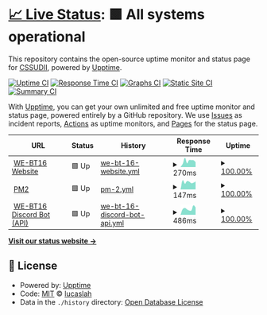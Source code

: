 # [📈 Live Status](https://cssudii.github.io/uptime): <!--live status--> **🟩 All systems operational**

This repository contains the open-source uptime monitor and status page for [CSSUDII](https://cssudii.tk), powered by [Upptime](https://github.com/upptime/upptime).

[![Uptime CI](https://github.com/koj-co/upptime/workflows/Uptime%20CI/badge.svg)](https://github.com/koj-co/upptime/actions?query=workflow%3A%22Uptime+CI%22)
[![Response Time CI](https://github.com/koj-co/upptime/workflows/Response%20Time%20CI/badge.svg)](https://github.com/koj-co/upptime/actions?query=workflow%3A%22Response+Time+CI%22)
[![Graphs CI](https://github.com/koj-co/upptime/workflows/Graphs%20CI/badge.svg)](https://github.com/koj-co/upptime/actions?query=workflow%3A%22Graphs+CI%22)
[![Static Site CI](https://github.com/koj-co/upptime/workflows/Static%20Site%20CI/badge.svg)](https://github.com/koj-co/upptime/actions?query=workflow%3A%22Static+Site+CI%22)
[![Summary CI](https://github.com/koj-co/upptime/workflows/Summary%20CI/badge.svg)](https://github.com/koj-co/upptime/actions?query=workflow%3A%22Summary+CI%22)

With [Upptime](https://upptime.js.org), you can get your own unlimited and free uptime monitor and status page, powered entirely by a GitHub repository. We use [Issues](https://github.com/lucaslah/uptime/issues) as incident reports, [Actions](https://github.com/lucaslah/uptime/actions) as uptime monitors, and [Pages](https://lucaslah.github.io/uptime) for the status page.

<!--start: status pages-->
<!-- This summary is generated by Upptime (https://github.com/upptime/upptime) -->
<!-- Do not edit this manually, your changes will be overwritten -->
<!-- prettier-ignore -->
| URL | Status | History | Response Time | Uptime |
| --- | ------ | ------- | ------------- | ------ |
| <img alt="" src="https://favicons.githubusercontent.com/we-bt16.netlify.app" height="13"> [WE-BT16 Website](https://we-bt16.netlify.app) | 🟩 Up | [we-bt-16-website.yml](https://github.com/CSSUDII/uptime/commits/master/history/we-bt-16-website.yml) | <details><summary><img alt="Response time graph" src="./graphs/we-bt-16-website/response-time-week.png" height="20"> 270ms</summary><br><a href="https://CSSUDII.github.io/uptime/history/we-bt-16-website"><img alt="Response time 245" src="https://img.shields.io/endpoint?url=https%3A%2F%2Fraw.githubusercontent.com%2FCSSUDII%2Fuptime%2Fmaster%2Fapi%2Fwe-bt-16-website%2Fresponse-time.json"></a><br><a href="https://CSSUDII.github.io/uptime/history/we-bt-16-website"><img alt="24-hour response time 182" src="https://img.shields.io/endpoint?url=https%3A%2F%2Fraw.githubusercontent.com%2FCSSUDII%2Fuptime%2Fmaster%2Fapi%2Fwe-bt-16-website%2Fresponse-time-day.json"></a><br><a href="https://CSSUDII.github.io/uptime/history/we-bt-16-website"><img alt="7-day response time 270" src="https://img.shields.io/endpoint?url=https%3A%2F%2Fraw.githubusercontent.com%2FCSSUDII%2Fuptime%2Fmaster%2Fapi%2Fwe-bt-16-website%2Fresponse-time-week.json"></a><br><a href="https://CSSUDII.github.io/uptime/history/we-bt-16-website"><img alt="30-day response time 245" src="https://img.shields.io/endpoint?url=https%3A%2F%2Fraw.githubusercontent.com%2FCSSUDII%2Fuptime%2Fmaster%2Fapi%2Fwe-bt-16-website%2Fresponse-time-month.json"></a><br><a href="https://CSSUDII.github.io/uptime/history/we-bt-16-website"><img alt="1-year response time 245" src="https://img.shields.io/endpoint?url=https%3A%2F%2Fraw.githubusercontent.com%2FCSSUDII%2Fuptime%2Fmaster%2Fapi%2Fwe-bt-16-website%2Fresponse-time-year.json"></a></details> | <details><summary><a href="https://CSSUDII.github.io/uptime/history/we-bt-16-website">100.00%</a></summary><a href="https://CSSUDII.github.io/uptime/history/we-bt-16-website"><img alt="All-time uptime 100.00%" src="https://img.shields.io/endpoint?url=https%3A%2F%2Fraw.githubusercontent.com%2FCSSUDII%2Fuptime%2Fmaster%2Fapi%2Fwe-bt-16-website%2Fuptime.json"></a><br><a href="https://CSSUDII.github.io/uptime/history/we-bt-16-website"><img alt="24-hour uptime 100.00%" src="https://img.shields.io/endpoint?url=https%3A%2F%2Fraw.githubusercontent.com%2FCSSUDII%2Fuptime%2Fmaster%2Fapi%2Fwe-bt-16-website%2Fuptime-day.json"></a><br><a href="https://CSSUDII.github.io/uptime/history/we-bt-16-website"><img alt="7-day uptime 100.00%" src="https://img.shields.io/endpoint?url=https%3A%2F%2Fraw.githubusercontent.com%2FCSSUDII%2Fuptime%2Fmaster%2Fapi%2Fwe-bt-16-website%2Fuptime-week.json"></a><br><a href="https://CSSUDII.github.io/uptime/history/we-bt-16-website"><img alt="30-day uptime 100.00%" src="https://img.shields.io/endpoint?url=https%3A%2F%2Fraw.githubusercontent.com%2FCSSUDII%2Fuptime%2Fmaster%2Fapi%2Fwe-bt-16-website%2Fuptime-month.json"></a><br><a href="https://CSSUDII.github.io/uptime/history/we-bt-16-website"><img alt="1-year uptime 100.00%" src="https://img.shields.io/endpoint?url=https%3A%2F%2Fraw.githubusercontent.com%2FCSSUDII%2Fuptime%2Fmaster%2Fapi%2Fwe-bt-16-website%2Fuptime-year.json"></a></details>
| <img alt="" src="https://favicons.githubusercontent.com/app.pm2.io" height="13"> [PM2](https://app.pm2.io) | 🟩 Up | [pm-2.yml](https://github.com/CSSUDII/uptime/commits/master/history/pm-2.yml) | <details><summary><img alt="Response time graph" src="./graphs/pm-2/response-time-week.png" height="20"> 147ms</summary><br><a href="https://CSSUDII.github.io/uptime/history/pm-2"><img alt="Response time 149" src="https://img.shields.io/endpoint?url=https%3A%2F%2Fraw.githubusercontent.com%2FCSSUDII%2Fuptime%2Fmaster%2Fapi%2Fpm-2%2Fresponse-time.json"></a><br><a href="https://CSSUDII.github.io/uptime/history/pm-2"><img alt="24-hour response time 358" src="https://img.shields.io/endpoint?url=https%3A%2F%2Fraw.githubusercontent.com%2FCSSUDII%2Fuptime%2Fmaster%2Fapi%2Fpm-2%2Fresponse-time-day.json"></a><br><a href="https://CSSUDII.github.io/uptime/history/pm-2"><img alt="7-day response time 147" src="https://img.shields.io/endpoint?url=https%3A%2F%2Fraw.githubusercontent.com%2FCSSUDII%2Fuptime%2Fmaster%2Fapi%2Fpm-2%2Fresponse-time-week.json"></a><br><a href="https://CSSUDII.github.io/uptime/history/pm-2"><img alt="30-day response time 149" src="https://img.shields.io/endpoint?url=https%3A%2F%2Fraw.githubusercontent.com%2FCSSUDII%2Fuptime%2Fmaster%2Fapi%2Fpm-2%2Fresponse-time-month.json"></a><br><a href="https://CSSUDII.github.io/uptime/history/pm-2"><img alt="1-year response time 149" src="https://img.shields.io/endpoint?url=https%3A%2F%2Fraw.githubusercontent.com%2FCSSUDII%2Fuptime%2Fmaster%2Fapi%2Fpm-2%2Fresponse-time-year.json"></a></details> | <details><summary><a href="https://CSSUDII.github.io/uptime/history/pm-2">100.00%</a></summary><a href="https://CSSUDII.github.io/uptime/history/pm-2"><img alt="All-time uptime 100.00%" src="https://img.shields.io/endpoint?url=https%3A%2F%2Fraw.githubusercontent.com%2FCSSUDII%2Fuptime%2Fmaster%2Fapi%2Fpm-2%2Fuptime.json"></a><br><a href="https://CSSUDII.github.io/uptime/history/pm-2"><img alt="24-hour uptime 100.00%" src="https://img.shields.io/endpoint?url=https%3A%2F%2Fraw.githubusercontent.com%2FCSSUDII%2Fuptime%2Fmaster%2Fapi%2Fpm-2%2Fuptime-day.json"></a><br><a href="https://CSSUDII.github.io/uptime/history/pm-2"><img alt="7-day uptime 100.00%" src="https://img.shields.io/endpoint?url=https%3A%2F%2Fraw.githubusercontent.com%2FCSSUDII%2Fuptime%2Fmaster%2Fapi%2Fpm-2%2Fuptime-week.json"></a><br><a href="https://CSSUDII.github.io/uptime/history/pm-2"><img alt="30-day uptime 100.00%" src="https://img.shields.io/endpoint?url=https%3A%2F%2Fraw.githubusercontent.com%2FCSSUDII%2Fuptime%2Fmaster%2Fapi%2Fpm-2%2Fuptime-month.json"></a><br><a href="https://CSSUDII.github.io/uptime/history/pm-2"><img alt="1-year uptime 100.00%" src="https://img.shields.io/endpoint?url=https%3A%2F%2Fraw.githubusercontent.com%2FCSSUDII%2Fuptime%2Fmaster%2Fapi%2Fpm-2%2Fuptime-year.json"></a></details>
| <img alt="" src="https://favicons.githubusercontent.com/834fc166c81e.ngrok.io" height="13"> [WE-BT16 Discord Bot (API)](https://834fc166c81e.ngrok.io) | 🟩 Up | [we-bt-16-discord-bot-api.yml](https://github.com/CSSUDII/uptime/commits/master/history/we-bt-16-discord-bot-api.yml) | <details><summary><img alt="Response time graph" src="./graphs/we-bt-16-discord-bot-api/response-time-week.png" height="20"> 486ms</summary><br><a href="https://CSSUDII.github.io/uptime/history/we-bt-16-discord-bot-api"><img alt="Response time 971" src="https://img.shields.io/endpoint?url=https%3A%2F%2Fraw.githubusercontent.com%2FCSSUDII%2Fuptime%2Fmaster%2Fapi%2Fwe-bt-16-discord-bot-api%2Fresponse-time.json"></a><br><a href="https://CSSUDII.github.io/uptime/history/we-bt-16-discord-bot-api"><img alt="24-hour response time 821" src="https://img.shields.io/endpoint?url=https%3A%2F%2Fraw.githubusercontent.com%2FCSSUDII%2Fuptime%2Fmaster%2Fapi%2Fwe-bt-16-discord-bot-api%2Fresponse-time-day.json"></a><br><a href="https://CSSUDII.github.io/uptime/history/we-bt-16-discord-bot-api"><img alt="7-day response time 486" src="https://img.shields.io/endpoint?url=https%3A%2F%2Fraw.githubusercontent.com%2FCSSUDII%2Fuptime%2Fmaster%2Fapi%2Fwe-bt-16-discord-bot-api%2Fresponse-time-week.json"></a><br><a href="https://CSSUDII.github.io/uptime/history/we-bt-16-discord-bot-api"><img alt="30-day response time 971" src="https://img.shields.io/endpoint?url=https%3A%2F%2Fraw.githubusercontent.com%2FCSSUDII%2Fuptime%2Fmaster%2Fapi%2Fwe-bt-16-discord-bot-api%2Fresponse-time-month.json"></a><br><a href="https://CSSUDII.github.io/uptime/history/we-bt-16-discord-bot-api"><img alt="1-year response time 971" src="https://img.shields.io/endpoint?url=https%3A%2F%2Fraw.githubusercontent.com%2FCSSUDII%2Fuptime%2Fmaster%2Fapi%2Fwe-bt-16-discord-bot-api%2Fresponse-time-year.json"></a></details> | <details><summary><a href="https://CSSUDII.github.io/uptime/history/we-bt-16-discord-bot-api">100.00%</a></summary><a href="https://CSSUDII.github.io/uptime/history/we-bt-16-discord-bot-api"><img alt="All-time uptime 95.06%" src="https://img.shields.io/endpoint?url=https%3A%2F%2Fraw.githubusercontent.com%2FCSSUDII%2Fuptime%2Fmaster%2Fapi%2Fwe-bt-16-discord-bot-api%2Fuptime.json"></a><br><a href="https://CSSUDII.github.io/uptime/history/we-bt-16-discord-bot-api"><img alt="24-hour uptime 100.00%" src="https://img.shields.io/endpoint?url=https%3A%2F%2Fraw.githubusercontent.com%2FCSSUDII%2Fuptime%2Fmaster%2Fapi%2Fwe-bt-16-discord-bot-api%2Fuptime-day.json"></a><br><a href="https://CSSUDII.github.io/uptime/history/we-bt-16-discord-bot-api"><img alt="7-day uptime 100.00%" src="https://img.shields.io/endpoint?url=https%3A%2F%2Fraw.githubusercontent.com%2FCSSUDII%2Fuptime%2Fmaster%2Fapi%2Fwe-bt-16-discord-bot-api%2Fuptime-week.json"></a><br><a href="https://CSSUDII.github.io/uptime/history/we-bt-16-discord-bot-api"><img alt="30-day uptime 95.06%" src="https://img.shields.io/endpoint?url=https%3A%2F%2Fraw.githubusercontent.com%2FCSSUDII%2Fuptime%2Fmaster%2Fapi%2Fwe-bt-16-discord-bot-api%2Fuptime-month.json"></a><br><a href="https://CSSUDII.github.io/uptime/history/we-bt-16-discord-bot-api"><img alt="1-year uptime 95.06%" src="https://img.shields.io/endpoint?url=https%3A%2F%2Fraw.githubusercontent.com%2FCSSUDII%2Fuptime%2Fmaster%2Fapi%2Fwe-bt-16-discord-bot-api%2Fuptime-year.json"></a></details>

<!--end: status pages-->

[**Visit our status website →**](https://cssudii.github.io/uptime)

## 📄 License

- Powered by: [Upptime](https://github.com/upptime/upptime)
- Code: [MIT](./LICENSE) © [lucaslah](https://cssudii.tk)
- Data in the `./history` directory: [Open Database License](https://opendatacommons.org/licenses/odbl/1-0/)
